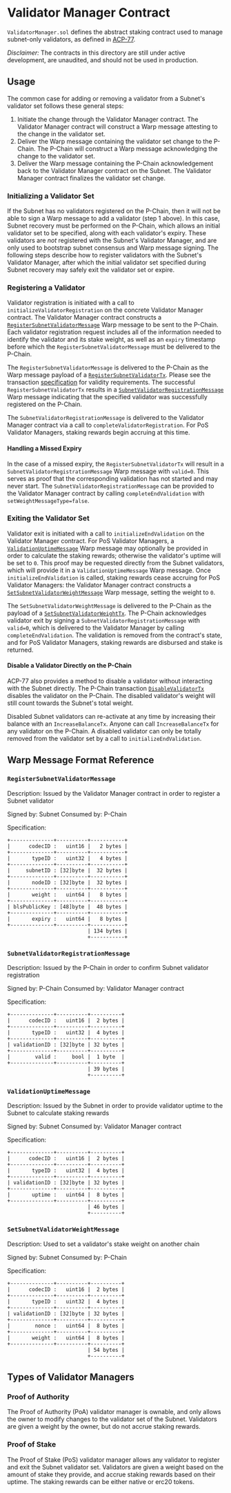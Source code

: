# Validator Manager Contract

`ValidatorManager.sol` defines the abstract staking contract used to manage subnet-only validators, as defined in [ACP-77](https://github.com/avalanche-foundation/ACPs/tree/main/ACPs/77-reinventing-subnets).

_Disclaimer:_ The contracts in this directory are still under active development, are unaudited, and should not be used in production.

## Usage

The common case for adding or removing a validator from a Subnet's validator set follows these general steps:

1. Initiate the change through the Validator Manager contract. The Validator Manager contract will construct a Warp message attesting to the change in the validator set.
2. Deliver the Warp message containing the validator set change to the P-Chain. The P-Chain will construct a Warp message acknowledging the change to the validator set.
3. Deliver the Warp message containing the P-Chain acknowledgement back to the Validator Manager contract on the Subnet. The Validator Manager contract finalizes the validator set change.

### Initializing a Validator Set

If the Subnet has no validators registered on the P-Chain, then it will not be able to sign a Warp message to add a validator (step 1 above). In this case, Subnet recovery must be performed on the P-Chain, which allows an initial validator set to be specified, along with each validator's expiry. These validators are *not* registered with the Subnet's Validator Manager, and are only used to bootstrap subnet consensus and Warp message signing. The following steps describe how to register validators with the Subnet's Validator Manager, after which the initial validator set specified during Subnet recovery may safely exit the validator set or expire.

### Registering a Validator

Validator registration is initiated with a call to `initializeValidatorRegistration` on the concrete Validator Manager contract. The Validator Manager contract constructs a [`RegisterSubnetValidatorMessage`](#registersubnetvalidatormessage) Warp message to be sent to the P-Chain. Each validator registration request includes all of the information needed to identify the validator and its stake weight, as well as an `expiry` timestamp before which the `RegisterSubnetValidatorMessage` must be delivered to the P-Chain.

The `RegisterSubnetValidatorMessage` is delivered to the P-Chain as the Warp message payload of a [`RegisterSubnetValidatorTx`](https://github.com/avalanche-foundation/ACPs/tree/main/ACPs/77-reinventing-subnets#registersubnetvalidatortx). Please see the transaction [specification](https://github.com/avalanche-foundation/ACPs/tree/main/ACPs/77-reinventing-subnets#step-2-issue-a-registersubnetvalidatortx-on-the-p-chain) for validity requirements. The successful `RegisterSubnetValidatorTx` results in a [`SubnetValidatorRegistrationMessage`](#subnetvalidatorregistrationmessage) Warp message indicating that the specified validator was successfully registered on the P-Chain.

The `SubnetValidatorRegistrationMessage` is delivered to the Validator Manager contract via a call to `completeValidatorRegistration`. For PoS Validator Managers, staking rewards begin accruing at this time.

#### Handling a Missed Expiry

In the case of a missed expiry, the `RegisterSubnetValidatorTx` will result in a `SubnetValidatorRegistrationMessage` Warp message with `valid=0`. This serves as proof that the corresponding validation has not started and may never start. The `SubnetValidatorRegistrationMessage` can be provided to the Validator Manager contract by calling `completeEndValidation` with `setWeightMessageType=false`.

### Exiting the Validator Set

Validator exit is initiated with a call to `initializeEndValidation` on the Validator Manager contract. For PoS Validator Managers, a [`ValidationUptimeMessage`](#validationuptimemessage) Warp message may optionally be provided in order to calculate the staking rewards; otherwise the validator's uptime will be set to `0`. This proof may be requested directly from the Subnet validators, which will provide it in a `ValidationUptimeMessage` Warp message. Once `initializeEndValidation` is called, staking rewards cease accruing for PoS Validator Managers: the Validator Manager contract constructs a [`SetSubnetValidatorWeightMessage`](#setsubnetvalidatorweightmessage) Warp message, setting the weight to `0`.

The `SetSubnetValidatorWeightMessage` is delivered to the P-Chain as the payload of a [`SetSubnetValidatorWeightTx`](https://github.com/avalanche-foundation/ACPs/tree/main/ACPs/77-reinventing-subnets#setsubnetvalidatorweighttx). The P-Chain acknowledges validator exit by signing a `SubnetValidatorRegistrationMessage` with `valid=0`, which is delivered to the Validator Manager by calling `completeEndValidation`. The validation is removed from the contract's state, and for PoS Validator Managers, staking rewards are disbursed and stake is returned.

#### Disable a Validator Directly on the P-Chain

ACP-77 also provides a method to disable a validator without interacting with the Subnet directly. The P-Chain transaction [`DisableValidatorTx`](https://github.com/avalanche-foundation/ACPs/tree/main/ACPs/77-reinventing-subnets#disablevalidatortx) disables the validator on the P-Chain. The disabled validator's weight will still count towards the Subnet's total weight. 

Disabled Subnet validators can re-activate at any time by increasing their balance with an `IncreaseBalanceTx`. Anyone can call `IncreaseBalanceTx` for any validator on the P-Chain. A disabled validator can only be totally removed from the validator set by a call to `initializeEndValidation`.

## Warp Message Format Reference

### `RegisterSubnetValidatorMessage`

Description: Issued by the Validator Manager contract in order to register a Subnet validator

Signed by: Subnet
Consumed by: P-Chain

Specification:

```
+--------------+----------+-----------+
|      codecID :   uint16 |   2 bytes |
+--------------+----------+-----------+
|       typeID :   uint32 |   4 bytes |
+--------------+----------+-----------+
|     subnetID : [32]byte |  32 bytes |
+--------------+----------+-----------+
|       nodeID : [32]byte |  32 bytes |
+--------------+----------+-----------+
|       weight :   uint64 |   8 bytes |
+--------------+----------+-----------+
| blsPublicKey : [48]byte |  48 bytes |
+--------------+----------+-----------+
|       expiry :   uint64 |   8 bytes |
+--------------+----------+-----------+
                          | 134 bytes |
                          +-----------+

```

### `SubnetValidatorRegistrationMessage`

Description: Issued by the P-Chain in order to confirm Subnet validator registration

Signed by: P-Chain
Consumed by: Validator Manager contract

Specification:

```
+--------------+----------+----------+
|      codecID :   uint16 |  2 bytes |
+--------------+----------+----------+
|       typeID :   uint32 |  4 bytes |
+--------------+----------+----------+
| validationID : [32]byte | 32 bytes |
+--------------+----------+----------+
|        valid :     bool |  1 byte  |
+--------------+----------+----------+
                          | 39 bytes |
                          +----------+
```

### `ValidationUptimeMessage`

Description: Issued by the Subnet in order to provide validator uptime to the Subnet to calculate staking rewards

Signed by: Subnet
Consumed by: Validator Manager contract

Specification:

```
+--------------+----------+----------+
|      codecID :   uint16 |  2 bytes |
+--------------+----------+----------+
|       typeID :   uint32 |  4 bytes |
+--------------+----------+----------+
| validationID : [32]byte | 32 bytes |
+--------------+----------+----------+
|       uptime :   uint64 |  8 bytes |
+--------------+----------+----------+
                          | 46 bytes |
                          +----------+
```

### `SetSubnetValidatorWeightMessage`

Description: Used to set a validator's stake weight on another chain

Signed by: Subnet
Consumed by: P-Chain

Specification:

```
+--------------+----------+----------+
|      codecID :   uint16 |  2 bytes |
+--------------+----------+----------+
|       typeID :   uint32 |  4 bytes |
+--------------+----------+----------+
| validationID : [32]byte | 32 bytes |
+--------------+----------+----------+
|        nonce :   uint64 |  8 bytes |
+--------------+----------+----------+
|       weight :   uint64 |  8 bytes |
+--------------+----------+----------+
                          | 54 bytes |
                          +----------+
```

## Types of Validator Managers

### Proof of Authority

The Proof of Authority (PoA) validator manager is ownable, and only allows the owner to modify changes to the validator set of the Subnet. Validators are given a weight by the owner, but do not accrue staking rewards.

### Proof of Stake

The Proof of Stake (PoS) validator manager allows any validator to register and exit the Subnet validator set. Validators are given a weight based on the amount of stake they provide, and accrue staking rewards based on their uptime. The staking rewards can be either native or erc20 tokens.
